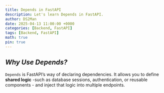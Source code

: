 ```yaml
---
title: Depends in FastAPI
description: Let's learn Depends in FastAPI.
author: DS2Man
date: 2025-04-13 11:00:00 +0000
categories: [Backend, FastAPI]
tags: [Backend, FastAPI]
math: true
pin: true
---
```


## *Why Use Depends?*

`Depends` is FastAPI’s way of declaring dependencies. It allows you to define **shared logic** -such as database sessions, authentication, or reusable components - and inject that logic into multiple endpoints.

